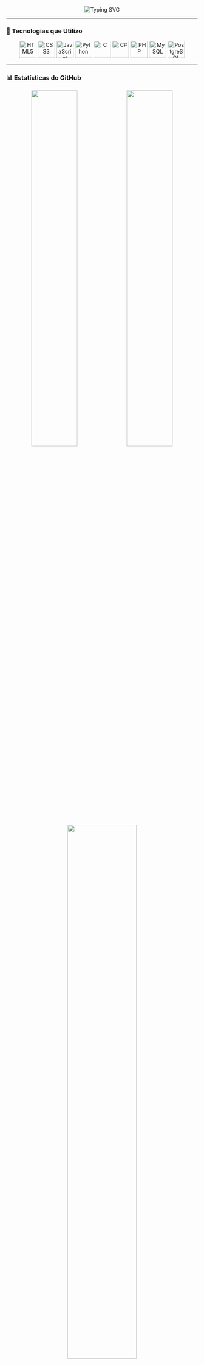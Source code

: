 <!-- 🌟 Header Animado -->
<div align="center">
  <img src="https://readme-typing-svg.demolab.com?font=Fira+Code&size=32&duration=3000&pause=500&color=FFFFFF&center=true&vCenter=true&width=700&lines=👋+Olá,+sou+o+Lucas!;💻+Desenvolvedor+em+Formação;🌱+Aprendizado+Contínuo" alt="Typing SVG">
</div>

---

<!-- 🚀 Tech Stack -->
### 🚀 Tecnologias que Utilizo
<div align="center">

  <img src="https://cdn.jsdelivr.net/gh/devicons/devicon/icons/html5/html5-original.svg" title="HTML5" width="45" height="45"/>
  <img src="https://cdn.jsdelivr.net/gh/devicons/devicon/icons/css3/css3-original.svg" title="CSS3" width="45" height="45"/>
  <img src="https://cdn.jsdelivr.net/gh/devicons/devicon/icons/javascript/javascript-original.svg" title="JavaScript" width="45" height="45"/>
  <img src="https://cdn.jsdelivr.net/gh/devicons/devicon/icons/python/python-original.svg" title="Python" width="45" height="45"/>
  <img src="https://cdn.jsdelivr.net/gh/devicons/devicon/icons/c/c-original.svg" title="C" width="45" height="45"/>
  <img src="https://cdn.jsdelivr.net/gh/devicons/devicon/icons/csharp/csharp-original.svg" title="C#" width="45" height="45"/>
  <img src="https://cdn.jsdelivr.net/gh/devicons/devicon/icons/php/php-original.svg" title="PHP" width="45" height="45"/>
  <img src="https://cdn.jsdelivr.net/gh/devicons/devicon/icons/mysql/mysql-original.svg" title="MySQL" width="45" height="45"/>
  <img src="https://cdn.jsdelivr.net/gh/devicons/devicon/icons/postgresql/postgresql-original.svg" title="PostgreSQL" width="45" height="45"/>

</div>

---

<!-- 📊 GitHub Stats -->
### 📊 Estatísticas do GitHub
<div align="center">

  <img src="https://github-readme-stats.vercel.app/api?username=K0yall&theme=github_dark&show_icons=true&hide_border=true&include_all_commits=true&count_private=true&title_color=ffffff&text_color=cccccc&icon_color=ffffff" width="49%" />
  <img src="https://github-readme-streak-stats.herokuapp.com?user=K0yall&theme=dark&hide_border=true&background=0D1117&currStreakLabel=ffffff&sideLabels=cccccc&dates=cccccc&fire=ffffff&ring=ffffff" width="49%" />

</div>

<div align="center" style="margin-top: 20px;">
  <img src="https://github-readme-stats.vercel.app/api/top-langs/?username=K0yall&layout=compact&theme=github_dark&title_color=ffffff&text_color=cccccc&bg_color=0D1117&hide_border=true&langs_count=8" width="60%"/>
</div>

---

<!-- 🌟 Destaques -->
### 🌟 Destaques de Atividades
<div align="center">

  <img src="https://github-profile-summary-cards.vercel.app/api/cards/repos-per-language?username=K0yall&theme=github_dark" width="45%" />
  <img src="https://github-profile-summary-cards.vercel.app/api/cards/most-commit-language?username=K0yall&theme=github_dark" width="45%" />

</div>

---

<!-- 📋 Detalhes do Perfil -->
<div align="center" style="margin-top: 40px;">
  <img src="https://github-profile-summary-cards.vercel.app/api/cards/profile-details?username=K0yall&theme=github_dark&background_color=0D1117&title_color=ffffff&text_color=cccccc" width="90%" />
</div>

---

<!-- 📌 Rodapé com Métricas -->
<div align="center" style="margin-top: 40px;">

  <img src="https://komarev.com/ghpvc/?username=K0yall&color=555555&style=flat-square&label=👀+Visitas" alt="Visitas no Perfil">

  <br><br>

  <img src="https://img.shields.io/badge/📂_Repositórios-11-0D1117?style=for-the-badge&logo=github&logoColor=white&color=555555">
  <img src="https://img.shields.io/badge/👥_Seguidores-2-0D1117?style=for-the-badge&logo=github&logoColor=white&color=555555">
  <img src="https://img.shields.io/badge/⭐_Estrelas-0-0D1117?style=for-the-badge&logo=github&logoColor=white&color=555555">

</div>
